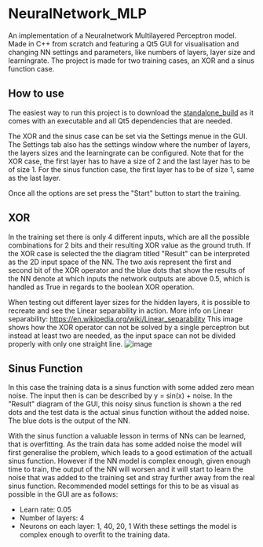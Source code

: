 # NeuralNetwork_MLP
An implementation of a Neuralnetwork Multilayered Perceptron model. Made in C++ from scratch and featuring a Qt5 GUI for visualisation and changing NN settings and parameters, like numbers of layers, layer size and learningrate.
The project is made for two training cases, an XOR and a sinus function case. 



## How to use
The easiest way to run this project is to download the [standalone_build](https://github.com/StefanRandomnumbers/NeuralNetwork_MLP/tree/main/standalone_build) as it comes with an executable and all Qt5 dependencies that are needed. 

The XOR and the sinus case can be set via the Settings menue in the GUI. 
The Settings tab also has the settings window where the number of layers, the layers sizes and the learningrate can be configured. 
Note that for the XOR case, the first layer has to have a size of 2 and the last layer has to be of size 1.
For the sinus function case, the first layer has to be of size 1, same as the last layer. 

Once all the options are set press the "Start" button to start the training.

## XOR 
In the training set there is only 4 different inputs, which are all the possible combinations for 2 bits and their resulting XOR value as the ground truth.
If the XOR case is selected the the diagram titled "Result" can be interpreted as the 2D input space of the NN. The two axis represent the first and second bit of the XOR operator and the blue dots that show the results of the NN 
denote at which inputs the network outputs are above 0.5, which is handled as True in regards to the boolean XOR operation. 

When testing out different layer sizes for the hidden layers, it is possible to recreate and see the Linear separability in action. More info on Linear separability: https://en.wikipedia.org/wiki/Linear_separability
This image shows how the XOR operator can not be solved by a single perceptron but instead at least two are needed, as the input space can not be divided properly with only one straight line.
![image](https://github.com/user-attachments/assets/545d1e57-0ae2-4a99-b671-fe24ac7e7ec7)


## Sinus Function
In this case the training data is a sinus function with some added zero mean noise. The input then is can be described by y = sin(x) + noise. In the "Result" diagram of the GUI, this noisy sinus function is shown a the red dots and
the test data is the actual sinus function without the added noise. The blue dots is the output of the NN.

With the sinus function a valuable lesson in terms of NNs can be learned, that is overfitting. As the train data has some added noise the model will first generalise the problem, which leads to a good estimation of the actuall sinus function.
However if the NN model is complex enough, given enough time to train, the output of the NN will worsen and it will start to learn the noise that was added to the training set and stray further away from the real sinus function.
Recommended model settings for this to be as visual as possible in the GUI are as follows: 
- Learn rate: 0.05
- Number of layers: 4
- Neurons on each layer: 1, 40, 20, 1
With these settings the model is complex enough to overfit to the training data. 
